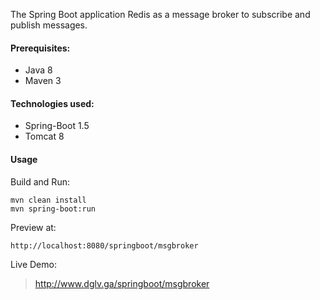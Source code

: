﻿The Spring Boot application Redis as a message broker to subscribe and publish messages.

#### Prerequisites:
- Java 8
- Maven 3

#### Technologies used:
- Spring-Boot 1.5
- Tomcat 8

#### Usage

Build and Run:
	
	mvn clean install
	mvn spring-boot:run

Preview at:

	http://localhost:8080/springboot/msgbroker


Live Demo:

> http://www.dglv.ga/springboot/msgbroker